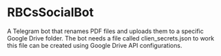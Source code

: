 # RBCsSocialBot
A Telegram bot that renames PDF files and uploads them to a specific Google Drive folder.
The bot needs a file called clien_secrets.json to work this file can be created using Google Drive API configurations. 
